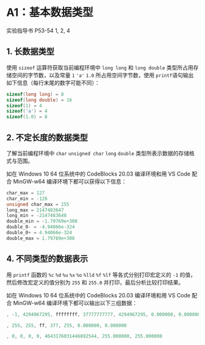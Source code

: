 # A1：基本数据类型

实验指导书 P53-54 1, 2, 4

## 1. 长数据类型

使用 `sizeof` 运算符获取当前编程环境中 `long long` 和 `long double` 类型所占用存储空间的字节数，以及常量 `1` `'a'` `1.0` 所占用空间字节数，使用 `printf`语句输出如下信息（每行末尾的数字可能不同）：

```c
sizeof(long long) = 8
sizeof(long double) = 16
sizeof(1) = 4
sizeof('a') = 4
sizeof(1.0) = 8
```

## 2. 不定长度的数据类型

了解当前编程环境中 `char` `unsigned char` `long` `double` 类型所表示数据的存储格式与范围。

如在 Windows 10 64 位系统中的 CodeBlocks 20.03 编译环境和用 VS Code 配合 MinGW-w64 编译环境下都可以获得以下信息：

```c
char_max = 127
char_min = -128
unsigned char_max = 255
long_max = 2147483647
long_min = -2147483648
double_min = -1.79769e+308
double_0- = -4.94066e-324
double_0+ = 4.94066e-324
double_max = 1.79769e+308
```

## 4. 不同类型的数据表示

用 `printf` 函数的 `%c` `%d` `%u` `%x` `%o` `%lld` `%f` `%lf` 等各式分别打印宏定义的 `-1` 的值，然后修改宏定义的值分别为 `255` 和 `255.0` 并打印，最后分析比较打印结果。

如在 Windows 10 64 位系统中的 CodeBlocks 20.03 编译环境和用 VS Code 配合 MinGW-w64 编译环境下都可以输出以下三组数据：

```c
, -1, 4294967295, ffffffff, 37777777777, 4294967295, 0.000000, 0.000000
```

```c
, 255, 255, ff, 377, 255, 0.000000, 0.000000
```

```c
, 0, 0, 0, 0, 4643176031446892544, 255.000000, 255.000000
```